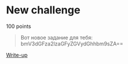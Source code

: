 # New challenge

100 points

> Вот новое задание для тебя: bmV3dGFza2lzaGFyZGVydGhhbm9sZA==

[Write-up](WRITEUP.md)
